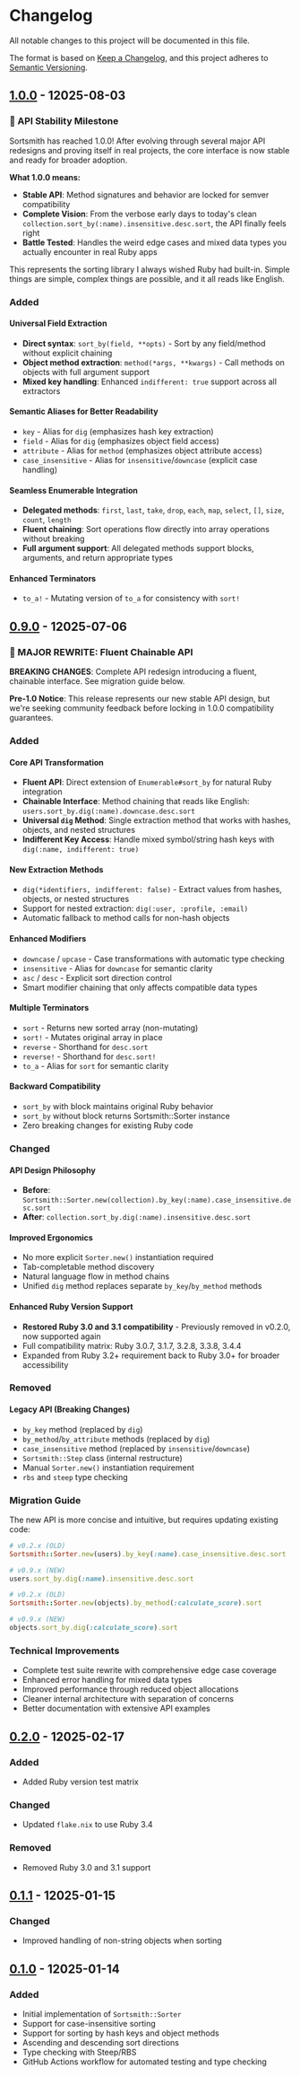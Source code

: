 # Changelog

All notable changes to this project will be documented in this file.

The format is based on [Keep a Changelog](https://keepachangelog.com/en/1.1.0/),
and this project adheres to [Semantic Versioning](https://semver.org/spec/v2.0.0.html).

<!--
## [Unreleased]

### Added

### Changed

### Removed
-->

## [1.0.0] - 12025-08-03

### 🎉 API Stability Milestone

Sortsmith has reached 1.0.0! After evolving through several major API redesigns and proving itself in real projects, the core interface is now stable and ready for broader adoption.

**What 1.0.0 means:**
- **Stable API**: Method signatures and behavior are locked for semver compatibility
- **Complete Vision**: From the verbose early days to today's clean `collection.sort_by(:name).insensitive.desc.sort`, the API finally feels right
- **Battle Tested**: Handles the weird edge cases and mixed data types you actually encounter in real Ruby apps

This represents the sorting library I always wished Ruby had built-in. Simple things are simple, complex things are possible, and it all reads like English.

### Added

#### Universal Field Extraction

- **Direct syntax**: `sort_by(field, **opts)` - Sort by any field/method without explicit chaining
- **Object method extraction**: `method(*args, **kwargs)` - Call methods on objects with full argument support
- **Mixed key handling**: Enhanced `indifferent: true` support across all extractors

#### Semantic Aliases for Better Readability

- `key` - Alias for `dig` (emphasizes hash key extraction)
- `field` - Alias for `dig` (emphasizes object field access)
- `attribute` - Alias for `method` (emphasizes object attribute access)
- `case_insensitive` - Alias for `insensitive`/`downcase` (explicit case handling)

#### Seamless Enumerable Integration

- **Delegated methods**: `first`, `last`, `take`, `drop`, `each`, `map`, `select`, `[]`, `size`, `count`, `length`
- **Fluent chaining**: Sort operations flow directly into array operations without breaking
- **Full argument support**: All delegated methods support blocks, arguments, and return appropriate types

#### Enhanced Terminators

- `to_a!` - Mutating version of `to_a` for consistency with `sort!`

## [0.9.0] - 12025-07-06

### 🎉 MAJOR REWRITE: Fluent Chainable API

**BREAKING CHANGES**: Complete API redesign introducing a fluent, chainable interface. See migration guide below.

**Pre-1.0 Notice**: This release represents our new stable API design, but we're seeking community feedback before locking in 1.0.0 compatibility guarantees.

### Added

#### Core API Transformation

- **Fluent API**: Direct extension of `Enumerable#sort_by` for natural Ruby integration
- **Chainable Interface**: Method chaining that reads like English: `users.sort_by.dig(:name).downcase.desc.sort`
- **Universal `dig` Method**: Single extraction method that works with hashes, objects, and nested structures
- **Indifferent Key Access**: Handle mixed symbol/string hash keys with `dig(:name, indifferent: true)`

#### New Extraction Methods

- `dig(*identifiers, indifferent: false)` - Extract values from hashes, objects, or nested structures
- Support for nested extraction: `dig(:user, :profile, :email)`
- Automatic fallback to method calls for non-hash objects

#### Enhanced Modifiers

- `downcase` / `upcase` - Case transformations with automatic type checking
- `insensitive` - Alias for `downcase` for semantic clarity
- `asc` / `desc` - Explicit sort direction control
- Smart modifier chaining that only affects compatible data types

#### Multiple Terminators

- `sort` - Returns new sorted array (non-mutating)
- `sort!` - Mutates original array in place
- `reverse` - Shorthand for `desc.sort`
- `reverse!` - Shorthand for `desc.sort!`
- `to_a` - Alias for `sort` for semantic clarity

#### Backward Compatibility

- `sort_by` with block maintains original Ruby behavior
- `sort_by` without block returns Sortsmith::Sorter instance
- Zero breaking changes for existing Ruby code

### Changed

#### API Design Philosophy

- **Before**: `Sortsmith::Sorter.new(collection).by_key(:name).case_insensitive.desc.sort`
- **After**: `collection.sort_by.dig(:name).insensitive.desc.sort`

#### Improved Ergonomics

- No more explicit `Sorter.new()` instantiation required
- Tab-completable method discovery
- Natural language flow in method chains
- Unified `dig` method replaces separate `by_key`/`by_method` methods

#### Enhanced Ruby Version Support

- **Restored Ruby 3.0 and 3.1 compatibility** - Previously removed in v0.2.0, now supported again
- Full compatibility matrix: Ruby 3.0.7, 3.1.7, 3.2.8, 3.3.8, 3.4.4
- Expanded from Ruby 3.2+ requirement back to Ruby 3.0+ for broader accessibility

### Removed

#### Legacy API (Breaking Changes)

- `by_key` method (replaced by `dig`)
- `by_method`/`by_attribute` methods (replaced by `dig`)
- `case_insensitive` method (replaced by `insensitive`/`downcase`)
- `Sortsmith::Step` class (internal restructure)
- Manual `Sorter.new()` instantiation requirement
- `rbs` and `steep` type checking

### Migration Guide

The new API is more concise and intuitive, but requires updating existing code:

```ruby
# v0.2.x (OLD)
Sortsmith::Sorter.new(users).by_key(:name).case_insensitive.desc.sort

# v0.9.x (NEW)
users.sort_by.dig(:name).insensitive.desc.sort

# v0.2.x (OLD)
Sortsmith::Sorter.new(objects).by_method(:calculate_score).sort

# v0.9.x (NEW)
objects.sort_by.dig(:calculate_score).sort
```

### Technical Improvements

- Complete test suite rewrite with comprehensive edge case coverage
- Enhanced error handling for mixed data types
- Improved performance through reduced object allocations
- Cleaner internal architecture with separation of concerns
- Better documentation with extensive API examples

## [0.2.0] - 12025-02-17

### Added

- Added Ruby version test matrix

### Changed

- Updated `flake.nix` to use Ruby 3.4

### Removed

- Removed Ruby 3.0 and 3.1 support

## [0.1.1] - 12025-01-15

### Changed

- Improved handling of non-string objects when sorting

## [0.1.0] - 12025-01-14

### Added

- Initial implementation of `Sortsmith::Sorter`
- Support for case-insensitive sorting
- Support for sorting by hash keys and object methods
- Ascending and descending sort directions
- Type checking with Steep/RBS
- GitHub Actions workflow for automated testing and type checking

[unreleased]: https://github.com/itsthedevman/sortsmith/compare/v1.0.0...HEAD
[1.0.0]: https://github.com/itsthedevman/sortsmith/compare/v0.9.0...v1.0.0
[0.9.0]: https://github.com/itsthedevman/sortsmith/compare/v0.2.0...v0.9.0
[0.2.0]: https://github.com/itsthedevman/sortsmith/compare/v0.1.1...v0.2.0
[0.1.1]: https://github.com/itsthedevman/sortsmith/compare/v0.1.0...v0.1.1
[0.1.0]: https://github.com/itsthedevman/sortsmith/compare/ac357965a1bc641d187333a5b032c5a423020ae9...v0.1.0

